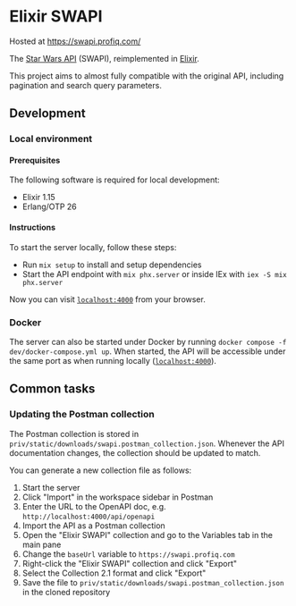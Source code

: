 # Elixir SWAPI

Hosted at https://swapi.profiq.com/

The [Star Wars API](https://swapi.dev/) (SWAPI), reimplemented in [Elixir](https://elixir-lang.org/).

This project aims to almost fully compatible with the original API, including pagination and search query parameters.

## Development
### Local environment
#### Prerequisites
The following software is required for local development:
* Elixir 1.15
* Erlang/OTP 26

#### Instructions
To start the server locally, follow these steps:

* Run `mix setup` to install and setup dependencies
* Start the API endpoint with `mix phx.server` or inside IEx with `iex -S mix phx.server`

Now you can visit [`localhost:4000`](http://localhost:4000) from your browser.

### Docker
The server can also be started under Docker by running `docker compose -f dev/docker-compose.yml up`. When started, the API will be accessible under the same port as when running locally ([`localhost:4000`](http://localhost:4000)).

## Common tasks
### Updating the Postman collection

The Postman collection is stored in `priv/static/downloads/swapi.postman_collection.json`. Whenever the API documentation changes, the collection should be updated to match.

You can generate a new collection file as follows:
1. Start the server
2. Click "Import" in the workspace sidebar in Postman
3. Enter the URL to the OpenAPI doc, e.g. `http://localhost:4000/api/openapi`
4. Import the API as a Postman collection
5. Open the "Elixir SWAPI" collection and go to the Variables tab in the main pane
6. Change the `baseUrl` variable to `https://swapi.profiq.com`
7. Right-click the "Elixir SWAPI" collection and click "Export"
8. Select the Collection 2.1 format and click "Export"
9. Save the file to `priv/static/downloads/swapi.postman_collection.json` in the cloned repository
